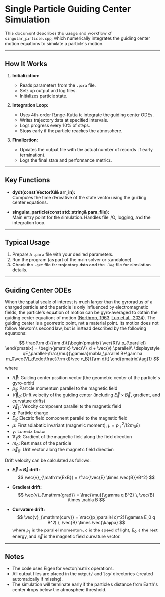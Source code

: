 # Single Particle Guiding Center Simulation

This document describes the usage and workflow of `singular_particle.cpp`, which numerically integrates the guiding center motion equations to simulate a particle's motion.

---

## How It Works

1. **Initialization:**  
   - Reads parameters from the `.para` file.
   - Sets up output and log files.
   - Initializes particle state.

2. **Integration Loop:**  
   - Uses 4th-order Runge-Kutta to integrate the guiding center ODEs.
   - Writes trajectory data at specified intervals.
   - Logs progress every 10% of steps.
   - Stops early if the particle reaches the atmosphere.

3. **Finalization:**  
   - Updates the output file with the actual number of records (if early termination).
   - Logs the final state and performance metrics.

---

## Key Functions

- **dydt(const VectorXd& arr_in):**  
  Computes the time derivative of the state vector using the guiding center equations.

- **singular_particle(const std::string& para_file):**  
  Main entry point for the simulation. Handles file I/O, logging, and the integration loop.

---

## Typical Usage

1. Prepare a `.para` file with your desired parameters.
2. Run the program (as part of the main solver or standalone).
3. Check the `.gct` file for trajectory data and the `.log` file for simulation details.

---

## Guiding Center ODEs

When the spatial scale of interest is much larger than the gyroradius of a charged particle and the particle is only influenced by electromagnetic fields, the particle's equation of motion can be gyro-averaged to obtain the guiding center equations of motion ([Northrop, 1963](https://doi.org/10.1029/RG001i003p00283); [Luo et al., 2024](https://doi.org/10.1029/2024GL109678)). The guiding center is a geometric point, not a material point. Its motion does not follow Newton's second law, but is instead described by the following equations:

$$
\frac{\rm d}{{\rm d}t}\begin{pmatrix}
\vec{R}\\ p_{\parallel}
\end{pmatrix} = 
\begin{pmatrix}
\vec{V}_d + \vec{v}_\parallel\\ 
\displaystyle qE_\parallel-\frac{\mu}{\gamma}\nabla_\parallel B+\gamma m_0\vec{V}_d\cdot\frac{{\rm d}\vec e_B}{{\rm d}t}
\end{pmatrix}\tag{1}
$$

where 
- $\vec{R}$: Guiding center position vector (the geometric center of the particle's gyro-orbit)
- $p_{\parallel}$: Particle momentum parallel to the magnetic field
- $\vec{V}_d$: Drift velocity of the guiding center (including $\vec{E}\times\vec{B}$, gradient, and curvature drifts)
- $\vec{v}_\parallel$: Velocity component parallel to the magnetic field
- $q$: Particle charge
- $E_\parallel$: Electric field component parallel to the magnetic field
- $\mu$: First adiabatic invariant (magnetic moment), $\mu = p_\perp^2/(2m_0 B)$
- $\gamma$: Lorentz factor
- $\nabla_\parallel B$: Gradient of the magnetic field along the field direction
- $m_0$: Rest mass of the particle
- $\vec{e}_B$: Unit vector along the magnetic field direction

Drift velocity can be calculated as follows:

- **$\vec{E} \times \vec{B}$ drift:**
  $$
  \vec{v}_{\mathrm{ExB}} = \frac{\vec{E} \times \vec{B}}{B^2}
  $$

- **Gradient drift:**
  $$
  \vec{v}_{\mathrm{grad}} = \frac{\mu}{\gamma q B^2} \, \vec{B} \times \nabla B
  $$

- **Curvature drift:**
  $$
  \vec{v}_{\mathrm{curv}} = \frac{(p_\parallel c)^2}{\gamma E_0 q B^2} \, \vec{B} \times \vec{\kappa}
  $$
  where $p_\parallel$ is the parallel momentum, $c$ is the speed of light, $E_0$ is the rest energy, and $\vec{\kappa}$ is the magnetic field curvature vector.

---

## Notes

- The code uses Eigen for vector/matrix operations.
- All output files are placed in the `output/` and `log/` directories (created automatically if missing).
- The simulation will terminate early if the particle's distance from Earth's center drops below the atmosphere threshold.

